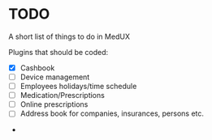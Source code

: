 # TODO

A short list of things to do in MedUX

Plugins that should be coded:
* [X] Cashbook
* [ ] Device management
* [ ] Employees holidays/time schedule
* [ ] Medication/Prescriptions
* [ ] Online prescriptions
* [ ] Address book for companies, insurances, persons etc.
* 